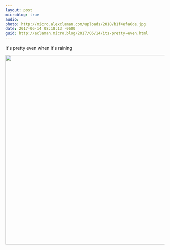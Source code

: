 ```yaml
---
layout: post
microblog: true
audio: 
photo: http://micro.alexclaman.com/uploads/2018/b1f4efa6de.jpg
date: 2017-06-14 08:18:13 -0600
guid: http://aclaman.micro.blog/2017/06/14/its-pretty-even.html
---
```

It's pretty even when it's raining

<img src="http://micro.alexclaman.com/uploads/2018/b1f4efa6de.jpg" width="600" height="600" />
